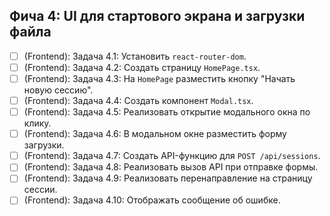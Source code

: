 ## Фича 4: UI для стартового экрана и загрузки файла
- [ ] (Frontend): Задача 4.1: Установить `react-router-dom`.
- [ ] (Frontend): Задача 4.2: Создать страницу `HomePage.tsx`.
- [ ] (Frontend): Задача 4.3: На `HomePage` разместить кнопку "Начать новую сессию".
- [ ] (Frontend): Задача 4.4: Создать компонент `Modal.tsx`.
- [ ] (Frontend): Задача 4.5: Реализовать открытие модального окна по клику.
- [ ] (Frontend): Задача 4.6: В модальном окне разместить форму загрузки.
- [ ] (Frontend): Задача 4.7: Создать API-функцию для `POST /api/sessions`.
- [ ] (Frontend): Задача 4.8: Реализовать вызов API при отправке формы.
- [ ] (Frontend): Задача 4.9: Реализовать перенаправление на страницу сессии.
- [ ] (Frontend): Задача 4.10: Отображать сообщение об ошибке.